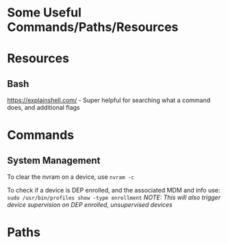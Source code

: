 # Some Useful Commands/Paths/Resources


# Resources
## Bash
https://explainshell.com/ - Super helpful for searching what a command does, and additional flags



# Commands
## System Management
To clear the nvram on a device, use `nvram -c`

To check if a device is DEP enrolled, and the associated MDM and info use: `sudo /usr/bin/profiles show -type enrollment` 
*NOTE: This will also trigger device supervision on DEP enrolled, unsupervised devices*

# Paths
